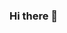 ### Hi there 👋

<!--
git clone -c core.sshCommand="/usr/bin/ssh -o IdentitiesOnly=yes -i ~/.ssh/0xidm" git@github.com:0xidm/0xidm.git
git config --local user.email "0xidm"
git config --local user.name "0xidm"
-->
